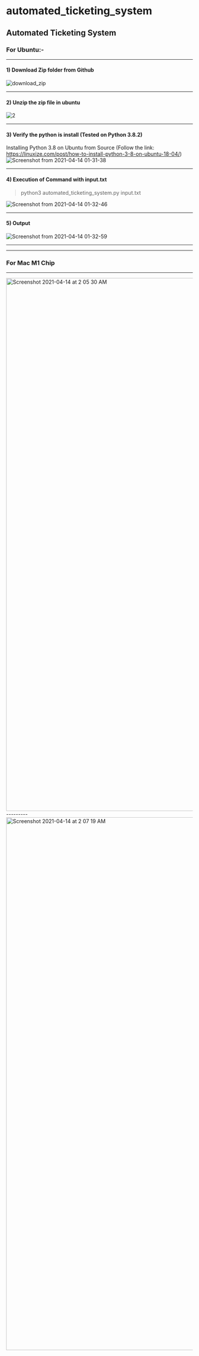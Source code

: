 # automated_ticketing_system
## Automated Ticketing System

### For Ubuntu:-

-------

#### 1) Download Zip folder from Github
![download_zip](https://user-images.githubusercontent.com/14355490/114614092-ba1cc180-9cc1-11eb-8e13-154e1671b4e6.png)

-------

#### 2) Unzip the zip file in ubuntu 
![2](https://user-images.githubusercontent.com/14355490/114614146-cdc82800-9cc1-11eb-9a41-fbfdca611635.png)

-------

#### 3) Verify the python is install (Tested on Python 3.8.2)
Installing Python 3.8 on Ubuntu from Source (Follow the link: https://linuxize.com/post/how-to-install-python-3-8-on-ubuntu-18-04/)
![Screenshot from 2021-04-14 01-31-38](https://user-images.githubusercontent.com/14355490/114614512-3ca58100-9cc2-11eb-89f7-79309381b2c1.png)

-------

#### 4) Execution of Command with input.txt

> python3 automated_ticketing_system.py input.txt

![Screenshot from 2021-04-14 01-32-46](https://user-images.githubusercontent.com/14355490/114614518-3dd6ae00-9cc2-11eb-832c-233e6260bbb5.png)

-------

#### 5) Output
![Screenshot from 2021-04-14 01-32-59](https://user-images.githubusercontent.com/14355490/114614523-3fa07180-9cc2-11eb-9262-3fbb91e95a74.png)

--------------
--------------
### For Mac M1 Chip
---------------
<img width="1440" alt="Screenshot 2021-04-14 at 2 05 30 AM" src="https://user-images.githubusercontent.com/14355490/114617909-58128b00-9cc6-11eb-9c04-0d6c8e0ce287.png">
---------
<img width="1440" alt="Screenshot 2021-04-14 at 2 07 19 AM" src="https://user-images.githubusercontent.com/14355490/114617915-5b0d7b80-9cc6-11eb-8261-82ee425e2113.png">
